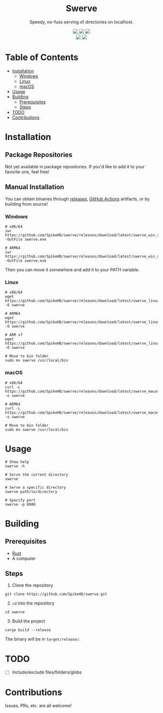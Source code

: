 <div align="center">
  <h1>Swerve</h1>
  <p>Speedy, no-fuss serving of directories on localhost.</p>
</div>

<div align="center">
  <img src="https://img.shields.io/github/actions/workflow/status/SpikeHD/swerve/build.yml" />
  <img src="https://img.shields.io/github/repo-size/SpikeHD/swerve" />
  <img src="https://img.shields.io/github/commit-activity/m/SpikeHD/swerve" />
</div>

<div align="center">
  <img src="https://img.shields.io/github/release-date/SpikeHD/swerve" />
  <img src="https://img.shields.io/github/stars/SpikeHD/swerve" />
</div>

# Table of Contents
* [Installation](#installation)
  * [Windows](#windows)
  * [Linux](#linux)
  * [macOS](#macos)
* [Usage](#usage)
* [Building](#building)
  * [Prerequisites](#prerequisites)
  * [Steps](#steps)
* [TODO](#todo)
* [Contributions](#contributions)

# Installation

## Package Repositories

Not yet available in package repositories. If you'd like to add it to your favorite one, feel free!

## Manual Installation

You can obtain binaries through [releases](https://github.com/SpikeHD/swerve/releases/), [GitHub Actions](https://github.com/SpikeHD/swerve/actions?query=workflow%3Abuild) artifacts, or by building from source!

### Windows

```shell
# x86/64
iwr https://github.com/SpikeHD/swerve/releases/download/latest/swerve_win_x64.exe -OutFile swerve.exe

# ARM64
iwr https://github.com/SpikeHD/swerve/releases/download/latest/swerve_win_arm64.exe -OutFile swerve.exe
```

Then you can move it somewhere and add it to your PATH variable.

### Linux

```shell
# x86/64
wget https://github.com/SpikeHD/swerve/releases/download/latest/swerve_linux_x64 -O swerve

# ARM64
wget https://github.com/SpikeHD/swerve/releases/download/latest/swerve_linux_arm64 -O swerve

# ARM v7
wget https://github.com/SpikeHD/swerve/releases/download/latest/swerve_linux_armv7 -O swerve

# Move to bin folder
sudo mv swerve /usr/local/bin
```

### macOS

```shell
# x86/64
curl -L https://github.com/SpikeHD/swerve/releases/download/latest/swerve_macos_x64 -o swerve

# ARM64
curl -L https://github.com/SpikeHD/swerve/releases/download/latest/swerve_macos_arm64 -o swerve

# Move to bin folder
sudo mv swerve /usr/local/bin
```

# Usage

```shell
# Show help
swerve -h

# Serve the current directory
swerve

# Serve a specific directory
swerve path/to/directory

# Specify port
swerve -p 8080
```

# Building

## Prerequisites

* [Rust](https://www.rust-lang.org/tools/install)
* A computer

## Steps

1. Clone the repository
  ```shell
  git clone https://github.com/SpikeHD/swerve.git
  ```
2. `cd` into the repository
  ```shell
  cd swerve
  ```
3. Build the project
  ```shell
  cargo build --release
  ```

The binary will be in `target/release/`.

# TODO

* [ ] Include/exclude files/folders/globs

# Contributions

Issues, PRs, etc. are all welcome!